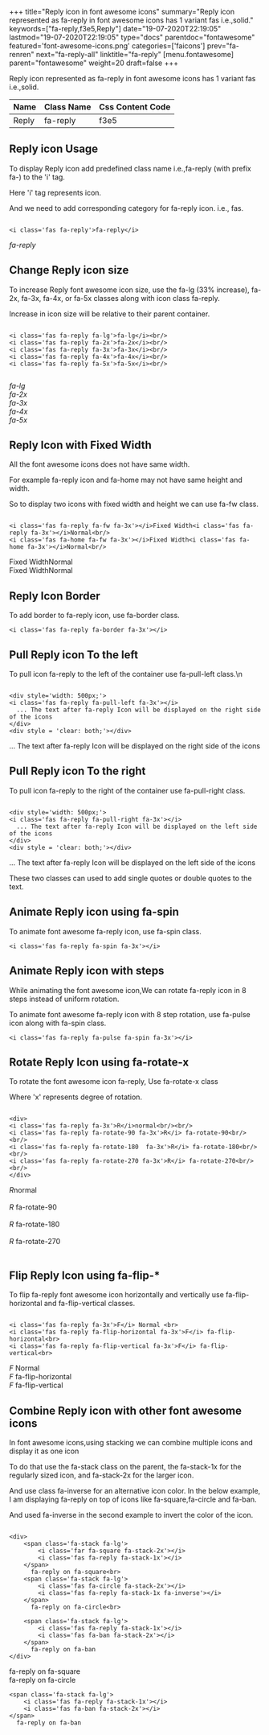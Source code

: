 +++
title="Reply icon in font awesome icons"
summary="Reply icon represented as fa-reply in font awesome icons has 1 variant fas i.e.,solid."
keywords=["fa-reply,f3e5,Reply"]
date="19-07-2020T22:19:05"
lastmod="19-07-2020T22:19:05"
type="docs"
parentdoc="fontawesome"
featured='font-awesome-icons.png'
categories=['faicons']
prev="fa-renren"
next="fa-reply-all"
linktitle="fa-reply"
[menu.fontawesome]
parent="fontawesome"
weight=20
draft=false
+++


Reply icon represented as fa-reply in font awesome icons has 1 variant fas i.e.,solid.

<div class='table-responsive'><table class='table'><thead><tr><th>Name</th><th>Class Name</th><th>Css Content Code</th></tr></thead><tbody><tr><td>Reply</td><td>fa-reply</td><td>f3e5</td></tr></tbody></table></div>



## Reply icon Usage

To display Reply icon add predefined class name i.e.,fa-reply (with prefix fa-) to the 'i' tag.

Here 'i' tag represents icon.

And we need to add corresponding category for fa-reply icon. i.e., fas.


```

<i class='fas fa-reply'>fa-reply</i>
```

<i class='fas fa-reply'>fa-reply</i>




## Change Reply icon size
To increase Reply font awesome icon size, use the fa-lg (33% increase), fa-2x, fa-3x, fa-4x, or fa-5x classes along with icon class fa-reply.

Increase in icon size will be relative to their parent container. 

```

<i class='fas fa-reply fa-lg'>fa-lg</i><br/>
<i class='fas fa-reply fa-2x'>fa-2x</i><br/>
<i class='fas fa-reply fa-3x'>fa-3x</i><br/>
<i class='fas fa-reply fa-4x'>fa-4x</i><br/>
<i class='fas fa-reply fa-5x'>fa-5x</i><br/>
            
```

<i class='fas fa-reply fa-lg'>fa-lg</i><br/>
<i class='fas fa-reply fa-2x'>fa-2x</i><br/>
<i class='fas fa-reply fa-3x'>fa-3x</i><br/>
<i class='fas fa-reply fa-4x'>fa-4x</i><br/>
<i class='fas fa-reply fa-5x'>fa-5x</i><br/>
            



## Reply Icon with Fixed Width 

All the font awesome icons does not have same width.

For example fa-reply icon and fa-home may not have same height and width.

So to display two icons with fixed width and height we can use fa-fw class.


```

<i class='fas fa-reply fa-fw fa-3x'></i>Fixed Width<i class='fas fa-reply fa-3x'></i>Normal<br/>
<i class='fas fa-home fa-fw fa-3x'></i>Fixed Width<i class='fas fa-home fa-3x'></i>Normal<br/>
```

<i class='fas fa-reply fa-fw fa-3x'></i>Fixed Width<i class='fas fa-reply fa-3x'></i>Normal<br/>
<i class='fas fa-home fa-fw fa-3x'></i>Fixed Width<i class='fas fa-home fa-3x'></i>Normal<br/>



## Reply Icon Border 

To add border to fa-reply icon, use fa-border class.


```
<i class='fas fa-reply fa-border fa-3x'></i>

```
<i class='fas fa-reply fa-border fa-3x'></i>





## Pull Reply icon To the left

To pull icon fa-reply to the left of the container use fa-pull-left class.\n

```

<div style='width: 500px;'>
<i class='fas fa-reply fa-pull-left fa-3x'></i>
  ... The text after fa-reply Icon will be displayed on the right side of the icons
</div>
<div style = 'clear: both;'></div>
```

<div style='width: 500px;'>
<i class='fas fa-reply fa-pull-left fa-3x'></i>
  ... The text after fa-reply Icon will be displayed on the right side of the icons
</div>
<div style = 'clear: both;'></div>




## Pull Reply icon To the right
To pull icon fa-reply to the right of the container use fa-pull-right class.

```

<div style='width: 500px;'>
<i class='fas fa-reply fa-pull-right fa-3x'></i>
  ... The text after fa-reply Icon will be displayed on the left side of the icons
</div>
<div style = 'clear: both;'></div>
```

<div style='width: 500px;'>
<i class='fas fa-reply fa-pull-right fa-3x'></i>
  ... The text after fa-reply Icon will be displayed on the left side of the icons
</div>
<div style = 'clear: both;'></div>

These two classes can used to add single quotes or double quotes to the text.


## Animate Reply icon using fa-spin
To animate font awesome fa-reply icon, use fa-spin class.

```
<i class='fas fa-reply fa-spin fa-3x'></i>
```
<i class='fas fa-reply fa-spin fa-3x'></i>




## Animate Reply icon with steps
While animating the font awesome icon,We can rotate fa-reply icon in 8 steps instead of uniform rotation.

To animate font awesome fa-reply icon with 8 step rotation, use fa-pulse icon along with fa-spin class.


```
<i class='fas fa-reply fa-pulse fa-spin fa-3x'></i>

```
<i class='fas fa-reply fa-pulse fa-spin fa-3x'></i>





## Rotate Reply Icon using fa-rotate-x
To rotate the font awesome icon fa-reply, Use fa-rotate-x class

Where 'x' represents degree of rotation.


```

<div>
<i class='fas fa-reply fa-3x'>R</i>normal<br/><br/>
<i class='fas fa-reply fa-rotate-90 fa-3x'>R</i> fa-rotate-90<br/><br/> 
<i class='fas fa-reply fa-rotate-180  fa-3x'>R</i> fa-rotate-180<br/><br/> 
<i class='fas fa-reply fa-rotate-270 fa-3x'>R</i> fa-rotate-270<br/><br/>
</div>
```

<div>
<i class='fas fa-reply fa-3x'>R</i>normal<br/><br/>
<i class='fas fa-reply fa-rotate-90 fa-3x'>R</i> fa-rotate-90<br/><br/> 
<i class='fas fa-reply fa-rotate-180  fa-3x'>R</i> fa-rotate-180<br/><br/> 
<i class='fas fa-reply fa-rotate-270 fa-3x'>R</i> fa-rotate-270<br/><br/>
</div>




## Flip Reply Icon using fa-flip-*
To flip fa-reply font awesome icon horizontally and vertically use fa-flip-horizontal and fa-flip-vertical classes. 

```

<i class='fas fa-reply fa-3x'>F</i> Normal <br>
<i class='fas fa-reply fa-flip-horizontal fa-3x'>F</i> fa-flip-horizontal<br>
<i class='fas fa-reply fa-flip-vertical fa-3x'>F</i> fa-flip-vertical<br>
```

<i class='fas fa-reply fa-3x'>F</i> Normal <br>
<i class='fas fa-reply fa-flip-horizontal fa-3x'>F</i> fa-flip-horizontal<br>
<i class='fas fa-reply fa-flip-vertical fa-3x'>F</i> fa-flip-vertical<br>




## Combine Reply icon with other font awesome icons
In font awesome icons,using stacking we can combine multiple icons and display it as one icon 

To do that use the fa-stack class on the parent, the fa-stack-1x for the regularly sized icon, and fa-stack-2x for the larger icon.

And use class fa-inverse for an alternative icon color. 
In the below example, I am displaying fa-reply on top of icons like fa-square,fa-circle and fa-ban.

And used fa-inverse in the second example to invert the color of the icon.

```

<div>
    <span class='fa-stack fa-lg'>
        <i class='far fa-square fa-stack-2x'></i>
        <i class='fas fa-reply fa-stack-1x'></i>
    </span>
      fa-reply on fa-square<br>
    <span class='fa-stack fa-lg'>
        <i class='fas fa-circle fa-stack-2x'></i>
        <i class='fas fa-reply fa-stack-1x fa-inverse'></i>
    </span>
      fa-reply on fa-circle<br>

    <span class='fa-stack fa-lg'>
        <i class='fas fa-reply fa-stack-1x'></i>
        <i class='fas fa-ban fa-stack-2x'></i>
    </span>
      fa-reply on fa-ban
</div>
```

<div>
    <span class='fa-stack fa-lg'>
        <i class='far fa-square fa-stack-2x'></i>
        <i class='fas fa-reply fa-stack-1x'></i>
    </span>
      fa-reply on fa-square<br>
    <span class='fa-stack fa-lg'>
        <i class='fas fa-circle fa-stack-2x'></i>
        <i class='fas fa-reply fa-stack-1x fa-inverse'></i>
    </span>
      fa-reply on fa-circle<br>

    <span class='fa-stack fa-lg'>
        <i class='fas fa-reply fa-stack-1x'></i>
        <i class='fas fa-ban fa-stack-2x'></i>
    </span>
      fa-reply on fa-ban
</div>







